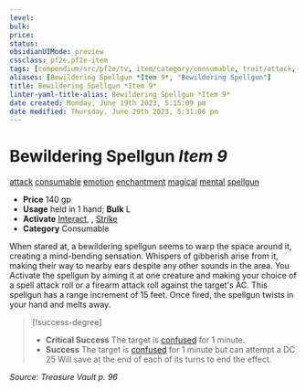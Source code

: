 ```yaml
---
level:
bulk:
price:
status:
obsidianUIMode: preview
cssclass: pf2e,pf2e-item
tags: [compendium/src/pf2e/tv, item/category/consumable, trait/attack, trait/consumable, trait/emotion, trait/enchantment, trait/magical, trait/mental, trait/spellgun]
aliases: [Bewildering Spellgun *Item 9*, "Bewildering Spellgun"]
title: Bewildering Spellgun *Item 9*
linter-yaml-title-alias: Bewildering Spellgun *Item 9*
date created: Monday, June 19th 2023, 5:15:09 pm
date modified: Thursday, June 29th 2023, 5:31:06 pm
---
```


# Bewildering Spellgun *Item 9*

[attack](rules/traits/attack.md) [consumable](rules/traits/consumable.md) [emotion](rules/traits/emotion.md) [enchantment](rules/traits/enchantment.md) [magical](rules/traits/magical.md) [mental](rules/traits/mental.md) [spellgun](rules/traits/spellgun-tv.md)  

- **Price** 140 gp
- **Usage** held in 1 hand; **Bulk** L
- **Activate** [Interact](rules/actions/interact.md), , [Strike](rules/actions/strike.md)
- **Category** Consumable

When stared at, a bewildering spellgun seems to warp the space around it, creating a mind-bending sensation. Whispers of gibberish arise from it, making their way to nearby ears despite any other sounds in the area. You Activate the spellgun by aiming it at one creature and making your choice of a spell attack roll or a firearm attack roll against the target's AC. This spellgun has a range increment of 15 feet. Once fired, the spellgun twists in your hand and melts away.

> [!success-degree]
> - **Critical Success** The target is [confused](rules/conditions.md#Confused) for 1 minute.
> - **Success** The target is [confused](rules/conditions.md#Confused) for 1 minute but can attempt a DC 25 Will save at the end of each of its turns to end the effect.

*Source: Treasure Vault p. 96*
